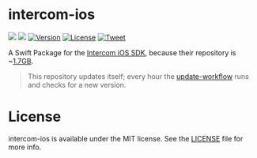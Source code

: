 # intercom-ios

[![](https://img.shields.io/endpoint?url=https%3A%2F%2Fswiftpackageindex.com%2Fapi%2Fpackages%2FFelixHerrmann%2Fintercom-ios%2Fbadge%3Ftype%3Dswift-versions)](https://swiftpackageindex.com/FelixHerrmann/intercom-ios)
[![](https://img.shields.io/endpoint?url=https%3A%2F%2Fswiftpackageindex.com%2Fapi%2Fpackages%2FFelixHerrmann%2Fintercom-ios%2Fbadge%3Ftype%3Dplatforms)](https://swiftpackageindex.com/FelixHerrmann/intercom-ios)
[![Version](https://img.shields.io/github/v/release/FelixHerrmann/intercom-ios)](https://github.com/FelixHerrmann/intercom-ios/releases)
[![License](https://img.shields.io/github/license/FelixHerrmann/intercom-ios)](https://github.com/FelixHerrmann/intercom-ios/blob/master/LICENSE)
[![Tweet](https://img.shields.io/twitter/url?style=social&url=https%3A%2F%2Fgithub.com%2FFelixHerrmann%2Fintercom-ios)](https://twitter.com/intent/tweet?text=Wow:&url=https%3A%2F%2Fgithub.com%2FFelixHerrmann%2Fintercom-ios)

A Swift Package for the [Intercom iOS SDK](https://github.com/intercom/intercom-ios), because their repository is ~[1.7GB](https://api.github.com/repos/intercom/intercom-ios).

> This repository updates itself; every hour the [update-workflow](https://github.com/FelixHerrmann/intercom-ios/actions/workflows/update.yml) runs
> and checks for a new version.


# License

intercom-ios is available under the MIT license. See the [LICENSE](https://github.com/FelixHerrmann/intercom-ios/blob/master/LICENSE) file for more info.

